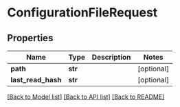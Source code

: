 # ConfigurationFileRequest

## Properties
Name | Type | Description | Notes
------------ | ------------- | ------------- | -------------
**path** | **str** |  | [optional] 
**last_read_hash** | **str** |  | [optional] 

[[Back to Model list]](../README.md#documentation-for-models) [[Back to API list]](../README.md#documentation-for-api-endpoints) [[Back to README]](../README.md)

